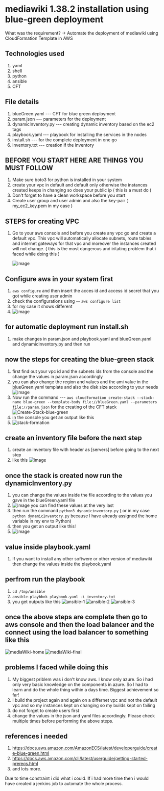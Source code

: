 # mediawiki 1.38.2 installation using blue-green deployment

 What was the requirement?
-> Automate the deployment of mediawiki using CloudFormation Template in AWS

## Technologies used
1. yaml
2. shell
3. python
4. ansible
5. CFT

## File details
1. blueGreen.yaml            --- CFT for blue green deployment
2. param.json                --- parameters for the deployment
3. dynamicInventory.py       --- creating dynamic inventory based on the ec2 tags
4. playbook.yaml             --- playbook for installing the services in the nodes
5. install.sh                --- for the complete deployment in one go
6. inventory.txt             --- creation if the inventory


## BEFORE YOU START HERE ARE THINGS YOU MUST FOLLOW
1. Make sure boto3 for python is installed in your system
2. create your vpc in default and default only otherwise the instances created keeps in changing so does your public ip ( this is a must do )
3. Don't forget to have a clean workspace before you start
4. Create user group and user admin and also the key-pair ( my_ec2_key.pem in my case )


## STEPS for creating VPC 
1. Go to your aws console and before you create any vpc go and create a default vpc.
      This vpc will automatically allocate subnets, route tables and internet gateways for that vpc and moreover the instances created will not change. ( this is the most dangerous and iritating problem that i faced while doing this )
      
      ![image](https://user-images.githubusercontent.com/49493062/180637383-744f1479-2fa1-486c-a45a-f9854a0d9640.png)
      
      
## Configure aws in your system first
 1. ```aws configure``` and then insert the acces id and access id secret that you got while creating user admin
 2. check the configurations using -- ```aws configure list```
 3. for my case it shows different
 4. ![image](https://user-images.githubusercontent.com/49493062/180637667-a5fb1edd-d0a5-415c-b506-ebc4f811720f.png)

 ## for automatic deployment run install.sh
 1. make changes in param.json and playbook.yaml and blueGreen.yaml and dynamicInventory.py and then run
 
 
      
## now the steps for creating the blue-green stack
1. first find out your vpc id and the subnets ids from the console and the change the values in param.json accordingly
2. you can also change the region and values and the ami value in the blueGreen.yaml template and also the disk size according to your needs 
![image](https://user-images.githubusercontent.com/49493062/180637512-8e23842d-35ee-4778-b8ac-48ab3afce150.png)
3. Now run the command --- ```aws cloudformation create-stack --stack-name blue-green --template-body file://blueGreen.yaml --parameters file://param.json```   for the creating of the CFT stack
![Create-Stack-blue-green](https://user-images.githubusercontent.com/49493062/180637568-5a5a5e25-c78e-4f90-b8c7-9baa8aeac28c.JPG)
4. in the console you get an output like this
5. ![stack-formation](https://user-images.githubusercontent.com/49493062/180637958-686e7c65-e333-4252-acf5-193a3019d00e.JPG)

## create an inventory file before the next step
1. create an inventory file with header as [servers] before going to the next step
2. like this ![image](https://user-images.githubusercontent.com/49493062/180638137-cbf474eb-2b2a-46a6-a08e-5e4c8a5ab2f9.png)


## once the stack is created now run the dynamicInventory.py
1. you can change the values inside the file according to the values you gave in the blueGreen.yaml file 
2. ![image](https://user-images.githubusercontent.com/49493062/180637819-106942a0-8d26-4ea6-a7f7-2e77f103e604.png)
    you can find these values at the very last
3. then run the command ```python3 dynamicinventory.py``` ( or in my case ```python dynamicInventory.py``` because I have already assigned the home variable in my env to Python)
4. then you get an output like this!
5. ![image](https://user-images.githubusercontent.com/49493062/180637948-893c68a2-968e-496d-ba5b-a2ec87af0578.png)

## value inside playbook.yaml
1. If you want to install any other softwere or other version of mediawiki then change the values inside the playbook.yaml


## perfrom run the playbook
1. ```cd /tmp/ansible```
2. ```ansible-playbbok playbook.yaml -i inventory.txt```
3. you get outputs like this
![ansible-1](https://user-images.githubusercontent.com/49493062/180639311-b7b94e86-e225-46bd-ba77-d83d5ac1bc79.JPG)
![ansible-2](https://user-images.githubusercontent.com/49493062/180639318-1c1c1567-7228-47ec-8f67-afa67d82c247.JPG)
![ansible-3](https://user-images.githubusercontent.com/49493062/180639323-9b72df25-4c9c-469c-a827-077560a6c966.JPG)



## once the above steps are complete then go to aws console and then the load balancer and the connect using the load balancer to something like this
![mediaWiki-home](https://user-images.githubusercontent.com/49493062/180638286-c7991d91-4e4c-4d34-b2e2-e507ba37aa69.JPG)
![mediaWiki-final](https://user-images.githubusercontent.com/49493062/180638294-363c8ac3-46c8-44e7-9a5e-4bd6c0133165.JPG)



## problems I faced while doing this
1. My biggest priblem was i don't know aws. I know only azure. So i had only very basic knowledge on the components in azure. So I had to learn and do the whole thing within a days time. Biggest achievement so far!
2. I build the project again and again on a differnet vpc and not the default vpc and so my instances kept on changing so my builds kept on failing
3. do not forget to create users first
4. change the values in the json and yaml files accordingly. Please check multiple times before performing the above steps.

## references i needed
1. https://docs.aws.amazon.com/AmazonECS/latest/developerguide/create-blue-green.html
2. https://docs.aws.amazon.com/cli/latest/userguide/getting-started-prereqs.html 
3. and lots more.


Due to time constraint i did what i could. If i had more time then i would have created a jenkins job to automate the whole process.



 



